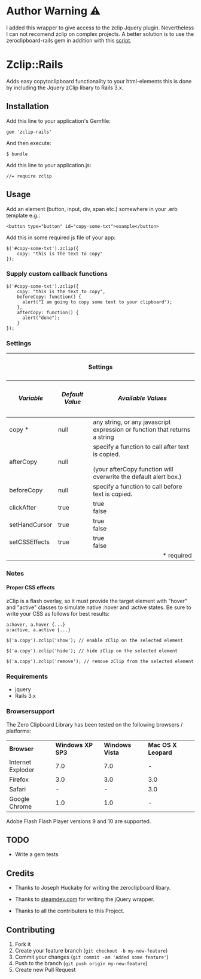 # Author Warning :warning:

I added this wrapper to give access to the zclip Jquery plugin. Nevertheless I can not recomend zclip on complex projects.
A better solution is to use the zeroclipboard-rails gem in addition with this [script](https://github.com/HaNdTriX/zeroclipboard-rails/wiki/zeroclipboard-rails---jQuery-Examples).

# Zclip::Rails

Adds easy copytoclipboard functionality to your html-elements this is done by including the Jquery zClip libary to Rails 3.x.

## Installation

Add this line to your application's Gemfile:

    gem 'zclip-rails'

And then execute:

    $ bundle

Add this line to your application.js:

    //= require zclip

## Usage

Add an element (button, input, div, span etc.) somewhere in your .erb template e.g.:

    <button type="button" id="copy-some-txt">example</button>

Add this in some required js file of your app:

    $('#copy-some-txt').zclip({
        copy: "this is the text to copy"
    });

### Supply custom callback functions

    $('#copy-some-txt').zclip({
        copy: "this is the text to copy",
        beforeCopy: function() {
          alert("I am going to copy some text to your clipboard");
        },
        afterCopy: function() {
          alert("done");
        }
    });

### Settings

<table>
  <thead>
    <tr>
      <th colspan="3">
        <h4>Settings</h4>
      </th>
    </tr>
    <tr>
      <th>
        <h5>Variable</h5>
      </th>
      <th>
        <h5>Default Value</h5>
      </th>
      <th>
        <h5>Available Values</h5>
      </th>
    </tr>
  </thead>
  <tbody>
    <tr>
      <td>copy *</td>
      <td>null</td>
      <td>any string, or any javascript expression or function that returns a string</td>
    </tr>
    <tr>
      <td>afterCopy</td>
      <td>null</td>
      <td>specify a function to call after text is copied.<br><br>(your afterCopy function will overwrite the default alert box.)</td>
    </tr>
    <tr>
      <td>beforeCopy</td>
      <td>null</td>
      <td>specify a function to call before text is copied.</td>
    </tr>
    <tr>
      <td>clickAfter</td>
      <td>true</td>
      <td>true<br>false</td>
    </tr>
    <tr>
      <td>setHandCursor</td>
      <td>true</td>
      <td>true<br>false</td>
    </tr>
    <tr>
      <td>setCSSEffects</td>
      <td>true</td>
      <td>true<br>false</td>
    </tr>
    <tr>
      <td colspan="3" style="text-align:right">* required</td>
    </tr>
  </tbody>
</table>

### Notes

#### Proper CSS effects
zClip is a flash overlay, so it must provide the target element with "hover" and "active" classes to simulate native :hover and :active states. Be sure to write your CSS as follows for best results:

    a:hover, a.hover {...}
    a:active, a.active {...}

    $('a.copy').zclip('show'); // enable zClip on the selected element

    $('a.copy').zclip('hide'); // hide zClip on the selected element

    $('a.copy').zclip('remove'); // remove zClip from the selected element

### Requirements

* jquery
* Rails 3.x

### Browsersupport

The Zero Clipboard Library has been tested on the following browsers / platforms:

<table>
    <tr>
      <td><strong>Browser</strong></td>
      <td><strong>Windows XP SP3</strong></td>
      <td><strong>Windows Vista</strong></td>
      <td><strong>Mac OS X Leopard</strong></td>
    </tr> 
    <tr>
      <td> Internet Exploder </td>
      <td> 7.0 </td>
      <td> 7.0 </td>
      <td> - </td>
    </tr> <tr>
      <td> Firefox </td>
      <td> 3.0 </td>
      <td> 3.0 </td>
      <td> 3.0 </td>
    </tr> <tr>
      <td> Safari </td>
      <td> - </td>
      <td> - </td>
      <td> 3.0 </td>
    </tr> <tr>
      <td> Google Chrome </td>
      <td> 1.0 </td>
      <td> 1.0 </td>
      <td> - </td>
    </tr> 
</table>

Adobe Flash Flash Player versions 9 and 10 are supported.

## TODO

* Write a gem tests

## Credits

* Thanks to Joseph Huckaby for writing the zeroclipboard libary.

* Thanks to [steamdev.com](http://www.steamdev.com/zclip/) for writing the jQuery wrapper.

* Thanks to all the contributers to this Project.

## Contributing

1. Fork it
2. Create your feature branch (`git checkout -b my-new-feature`)
3. Commit your changes (`git commit -am 'Added some feature'`)
4. Push to the branch (`git push origin my-new-feature`)
5. Create new Pull Request
